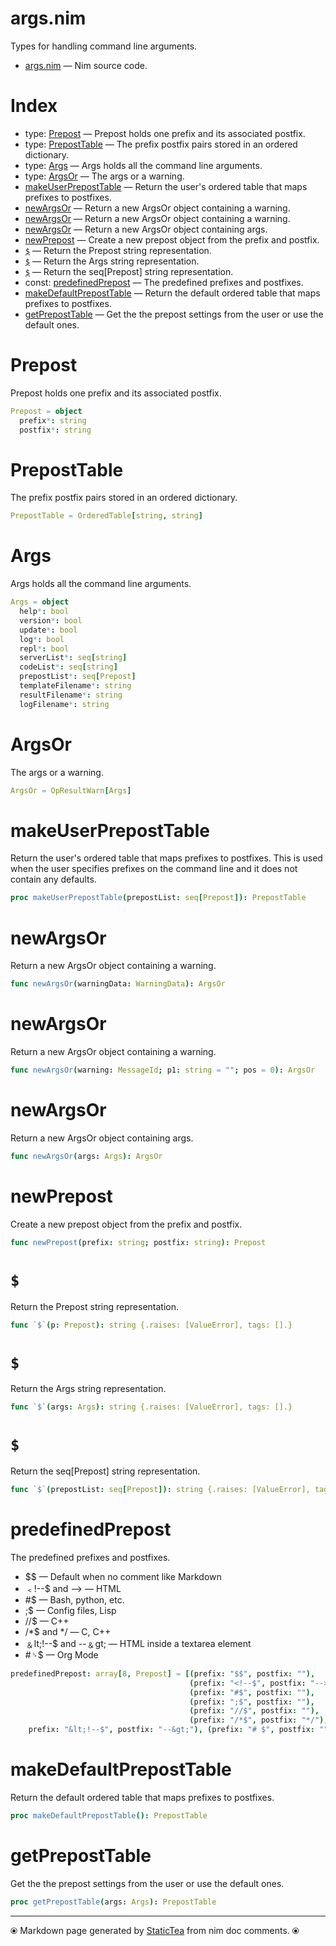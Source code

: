 # args.nim

Types for handling command line arguments.


* [args.nim](../src/args.nim) &mdash; Nim source code.
# Index

* type: [Prepost](#prepost) &mdash; Prepost holds one prefix and its associated postfix.
* type: [PrepostTable](#preposttable) &mdash; The prefix postfix pairs stored in an ordered dictionary.
* type: [Args](#args) &mdash; Args holds all the command line arguments.
* type: [ArgsOr](#argsor) &mdash; The args or a warning.
* [makeUserPrepostTable](#makeuserpreposttable) &mdash; Return the user's ordered table that maps prefixes to
postfixes.
* [newArgsOr](#newargsor) &mdash; Return a new ArgsOr object containing a warning.
* [newArgsOr](#newargsor-1) &mdash; Return a new ArgsOr object containing a warning.
* [newArgsOr](#newargsor-2) &mdash; Return a new ArgsOr object containing args.
* [newPrepost](#newprepost) &mdash; Create a new prepost object from the prefix and postfix.
* [`$`](#) &mdash; Return the Prepost string representation.
* [`$`](#-1) &mdash; Return the Args string representation.
* [`$`](#-2) &mdash; Return the seq[Prepost] string representation.
* const: [predefinedPrepost](#predefinedprepost) &mdash; The predefined prefixes and postfixes.
* [makeDefaultPrepostTable](#makedefaultpreposttable) &mdash; Return the default ordered table that maps prefixes to postfixes.
* [getPrepostTable](#getpreposttable) &mdash; Get the the prepost settings from the user or use the default
ones.

# Prepost

Prepost holds one prefix and its associated postfix.


~~~nim
Prepost = object
  prefix*: string
  postfix*: string
~~~

# PrepostTable

The prefix postfix pairs stored in an ordered dictionary.


~~~nim
PrepostTable = OrderedTable[string, string]
~~~

# Args

Args holds all the command line arguments.


~~~nim
Args = object
  help*: bool
  version*: bool
  update*: bool
  log*: bool
  repl*: bool
  serverList*: seq[string]
  codeList*: seq[string]
  prepostList*: seq[Prepost]
  templateFilename*: string
  resultFilename*: string
  logFilename*: string
~~~

# ArgsOr

The args or a warning.


~~~nim
ArgsOr = OpResultWarn[Args]
~~~

# makeUserPrepostTable

Return the user's ordered table that maps prefixes to
postfixes. This is used when the user specifies prefixes on the
command line and it does not contain any defaults.


~~~nim
proc makeUserPrepostTable(prepostList: seq[Prepost]): PrepostTable
~~~

# newArgsOr

Return a new ArgsOr object containing a warning.


~~~nim
func newArgsOr(warningData: WarningData): ArgsOr
~~~

# newArgsOr

Return a new ArgsOr object containing a warning.


~~~nim
func newArgsOr(warning: MessageId; p1: string = ""; pos = 0): ArgsOr
~~~

# newArgsOr

Return a new ArgsOr object containing args.


~~~nim
func newArgsOr(args: Args): ArgsOr
~~~

# newPrepost

Create a new prepost object from the prefix and postfix.


~~~nim
func newPrepost(prefix: string; postfix: string): Prepost
~~~

# `$`

Return the Prepost string representation.


~~~nim
func `$`(p: Prepost): string {.raises: [ValueError], tags: [].}
~~~

# `$`

Return the Args string representation.


~~~nim
func `$`(args: Args): string {.raises: [ValueError], tags: [].}
~~~

# `$`

Return the seq[Prepost] string representation.


~~~nim
func `$`(prepostList: seq[Prepost]): string {.raises: [ValueError], tags: [].}
~~~

# predefinedPrepost

The predefined prefixes and postfixes.

* $$ — Default when no comment like Markdown
* ﹤!--$ and --> — HTML
* #$ — Bash, python, etc.
* ;$ — Config files, Lisp
* //$ — C++
* /*$ and */ — C, C++
* ﹠lt;!--$ and --﹠gt; — HTML inside a textarea element
* #␠$ — Org Mode


~~~nim
predefinedPrepost: array[8, Prepost] = [(prefix: "$$", postfix: ""),
                                        (prefix: "<!--$", postfix: "-->"),
                                        (prefix: "#$", postfix: ""),
                                        (prefix: ";$", postfix: ""),
                                        (prefix: "//$", postfix: ""),
                                        (prefix: "/*$", postfix: "*/"), (
    prefix: "&lt;!--$", postfix: "--&gt;"), (prefix: "# $", postfix: "")]
~~~

# makeDefaultPrepostTable

Return the default ordered table that maps prefixes to postfixes.


~~~nim
proc makeDefaultPrepostTable(): PrepostTable
~~~

# getPrepostTable

Get the the prepost settings from the user or use the default
ones.


~~~nim
proc getPrepostTable(args: Args): PrepostTable
~~~


---
⦿ Markdown page generated by [StaticTea](https://github.com/flenniken/statictea/) from nim doc comments. ⦿
